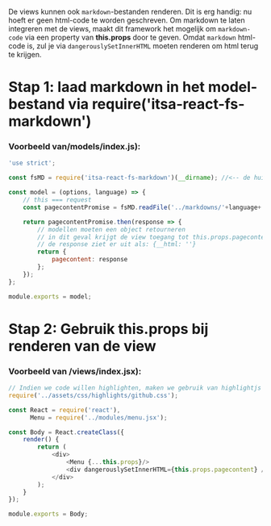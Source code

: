 De views kunnen ook `markdown`-bestanden renderen. Dit is erg handig: nu hoeft er geen html-code te worden geschreven. Om markdown te laten integreren met de views, maakt dit framework het mogelijk om `markdown-code` via een property van **this.props** door te geven. Omdat `markdown` html-code is, zul je via `dangerouslySetInnerHTML` moeten renderen om html terug te krijgen.



# Stap 1: laad markdown in het model-bestand via require('itsa-react-fs-markdown')

### Voorbeeld van/models/index.js):
```js
'use strict';

const fsMD = require('itsa-react-fs-markdown')(__dirname); //<-- de huidige map moet worden doorgegeven als argument

const model = (options, language) => {
    // this === request
    const pagecontentPromise = fsMD.readFile('../markdowns/'+language+'/index.MD');

    return pagecontentPromise.then(response => {
        // modellen moeten een object retourneren
        // in dit geval krijgt de view toegang tot this.props.pagecontent
        // de response ziet er uit als: {__html: ''}
        return {
            pagecontent: response
        };
    });
};

module.exports = model;
```

# Stap 2: Gebruik this.props bij renderen van de view
### Voorbeeld van /views/index.jsx):

```js
// Indien we code willen highlighten, maken we gebruik van highlightjs
require('../assets/css/highlights/github.css');

const React = require('react'),
      Menu = require('../modules/menu.jsx');

const Body = React.createClass({
    render() {
        return (
            <div>
                <Menu {...this.props}/>
                <div dangerouslySetInnerHTML={this.props.pagecontent} />
            </div>
        );
    }
});

module.exports = Body;
```